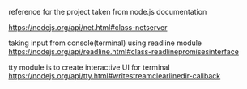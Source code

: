 reference for the project taken from node.js documentation<br>


https://nodejs.org/api/net.html#class-netserver<br>


taking input from console(terminal) using readline module<br>
https://nodejs.org/api/readline.html#class-readlinepromisesinterface

tty module is to create interactive UI for terminal<br>
https://nodejs.org/api/tty.html#writestreamclearlinedir-callback




